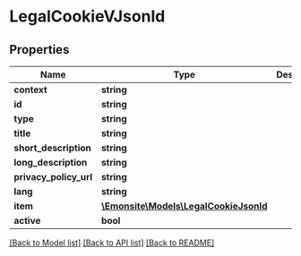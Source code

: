 # LegalCookieVJsonld

## Properties
Name | Type | Description | Notes
------------ | ------------- | ------------- | -------------
**context** | **string** |  | [optional] 
**id** | **string** |  | [optional] 
**type** | **string** |  | [optional] 
**title** | **string** |  | [optional] 
**short_description** | **string** |  | [optional] 
**long_description** | **string** |  | [optional] 
**privacy_policy_url** | **string** |  | [optional] 
**lang** | **string** |  | [optional] 
**item** | [**\Emonsite\Models\LegalCookieJsonld**](LegalCookieJsonld.md) |  | [optional] 
**active** | **bool** |  | [optional] 

[[Back to Model list]](../../README.md#documentation-for-models) [[Back to API list]](../../README.md#documentation-for-api-endpoints) [[Back to README]](../../README.md)


